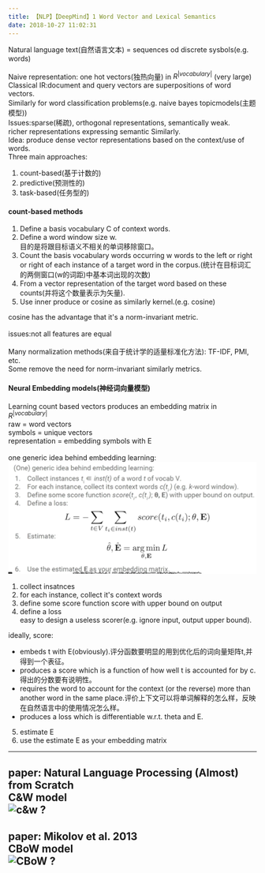 ```yaml
---
title: 【NLP】【DeepMind】1 Word Vector and Lexical Semantics
date: 2018-10-27 11:02:31
---
```


Natural language text(自然语言文本) = sequences od discrete sysbols(e.g. words)<br/>
<br/>
Naive representation: one hot vectors(独热向量) in $R^{|vocabulary|}$ (very large)<br/>
Classical IR:document and query vectors are superpositions of word vectors.<br/>
Similarly for word classification problems(e.g. naive bayes topicmodels(主题模型))<br/>
Issues:sparse(稀疏), orthogonal representations, semantically weak.
<br/>
richer representations expressing semantic Similarly.<br/>
Idea: produce dense vector representations based on the context/use of words.<br/>
Three main approaches:
  1. count-based(基于计数的)
  2. predictive(预测性的)
  3. task-based(任务型的)


#### count-based methods
1. Define a basis vocabulary C of context words.
2. Define a word window size w.<br/>
目的是将跟目标语义不相关的单词移除窗口。
3. Count the basis vocabulary words occurring w words to the left or right or right of each instance of a target word in the corpus.(统计在目标词汇的两侧窗口(w的词距)中基本词出现的次数)
4. From a vector representation of the target word based on these counts(并将这个数量表示为矢量).
5. Use inner produce or cosine as similarly kernel.(e.g. cosine)

cosine has the advantage that it's a norm-invariant metric.<br/>
<br/>
issues:not all features are equal<br/>
<br/>
Many normalization methods(来自于统计学的适量标准化方法): TF-IDF, PMI, etc.<br/>
Some remove the need for norm-invariant similarly metrics.<br/>


#### Neural Embedding models(神经词向量模型)
Learning count based vectors produces an embedding matrix in $R^{|vocabulary|}$<br/>
raw = word vectors<br/>
symbols = unique vectors<br/>
representation = embedding symbols with E<br/>
<br/>
one generic idea behind embedding learning:<br/>
![generic](/images/DL-images/nlp-deepmind-ox-1.png)
1. collect insatnces
2. for each instance, collect it's context words
3. define some score function score with upper bound on output
4. define a loss<br/>
easy to design a useless scorer(e.g. ignore input, output upper bound).<br/>

ideally, score:
* embeds t with E(obviously).评分函数要明显的用到优化后的词向量矩阵t,并得到一个表征。
* produces a score which is a function of how well t is accounted for by c.得出的分数要有说明性。
* requires the word to account for the context (or the reverse) more than another word in the same place.评价上下文可以将单词解释的怎么样，反映在自然语言中的使用情况怎么样。
* produces a loss which is differentiable w.r.t. theta and E.

5. estimate E
6. use the estimate E as your embedding matrix

---
paper: Natural Language Processing (Almost) from Scratch<br/>
C&W model<br/>
![c&w](/images/DL-images/nlp-deepmind-ox-1-2.png)
?
---
paper: Mikolov et al. 2013<br/>
CBoW model<br/>
![CBoW](/images/DL-images/nlp-deepmind-ox-1-3.png)
?
---
